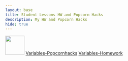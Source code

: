 ```yaml
---
layout: base
title: Student Lessons HW and Popcorn Hacks 
description: My HW and Popcorn Hacks
hide: true
---
```

</table>
    <tr>
        <td><img src="{{site.baseurl}}//images/logo.png" height="60" title="Frontend" alt=""></td>
        <td><a href="{{site.baseurl}}/csse/lessons/variables/popcornHax">Variables-Popcornhacks</a></td>
        <td><a href="{{site.baseurl}}/csse/lessons/variables/homework">Variables-Homework</a></td>
</table>